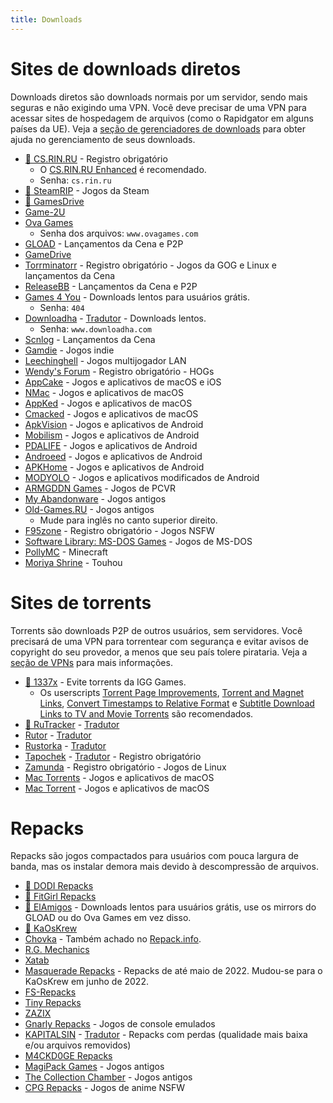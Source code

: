 ```yaml
---
title: Downloads
---
```


# Sites de downloads diretos

Downloads diretos são downloads normais por um servidor, sendo mais seguras e não exigindo uma VPN. Você deve precisar de uma VPN para acessar sites de hospedagem de arquivos (como o Rapidgator em alguns países da UE). Veja a [seção de gerenciadores de downloads](software.md#gerenciadores-de-downloads) para obter ajuda no gerenciamento de seus downloads.

- [🌟 CS.RIN.RU](https://cs.rin.ru/forum) - Registro obrigatório
  - O [CS.RIN.RU Enhanced](https://github.com/SubZeroPL/cs-rin-ru-enhanced-mod) é recomendado.
  - Senha: `cs.rin.ru`
- [🌟 SteamRIP](https://steamrip.com) - Jogos da Steam
- [🌟 GamesDrive](https://gamesdrive.net)
- [Game-2U](https://game-2u.com/Category/game/pc)
- [Ova Games](https://www.ovagames.com)
  - Senha dos arquivos: `www.ovagames.com`
- [GLOAD](https://gload.to/pc) - Lançamentos da Cena e P2P
- [GameDrive](https://gamedrive.org)
- [Torrminatorr](https://forum.torrminatorr.com) - Registro obrigatório - Jogos da GOG e Linux e lançamentos da Cena
- [ReleaseBB](https://rlsbb.ru/category/games/pc) - Lançamentos da Cena e P2P
- [Games 4 You](https://g4u.to) - Downloads lentos para usuários grátis.
  - Senha: `404`
- [Downloadha](https://www.downloadha.com/category/%D8%A8%D8%A7%D8%B2%DB%8C-%DA%A9%D8%A7%D9%85%D9%BE%DB%8C%D9%88%D8%AA%D8%B1-pc-computer-game) - [Tradutor](useful.md#translator) - Downloads lentos.
  - Senha: `www.downloadha.com`
- [Scnlog](https://scnlog.me/games) - Lançamentos da Cena
- [Gamdie](https://gamdie.com) - Jogos indie
- [Leechinghell](http://www.leechinghell.pw) - Jogos multijogador LAN
- [Wendy's Forum](https://wendysforum.net/index.php?action=forum) - Registro obrigatório - HOGs
- [AppCake](https://iphonecake.com/index.php?device=0&p=1&c=8) - Jogos e aplicativos de macOS e iOS
- [NMac](https://nmac.to/category/games) - Jogos e aplicativos de macOS
- [AppKed](https://www.macbed.com/games) - Jogos e aplicativos de macOS
- [Cmacked](https://cmacked.com) - Jogos e aplicativos de macOS
- [ApkVision](https://apkvision.org) - Jogos e aplicativos de Android
- [Mobilism](https://forum.mobilism.me) - Jogos e aplicativos de Android
- [PDALIFE](https://pdalife.com) - Jogos e aplicativos de Android
- [Androeed](https://androeed.store) - Jogos e aplicativos de Android
- [APKHome](https://apkhome.io) - Jogos e aplicativos de Android
- [MODYOLO](https://modyolo.com) - Jogos e aplicativos modificados de Android
- [ARMGDDN Games](https://t.me/ARMGDDNGames) - Jogos de PCVR
- [My Abandonware](https://www.myabandonware.com) - Jogos antigos
- [Old-Games.RU](https://www.old-games.ru/catalog/) - Jogos antigos
  - Mude para inglês no canto superior direito.
- [F95zone](https://f95zone.to) - Registro obrigatório - Jogos NSFW
- [Software Library: MS-DOS Games](https://archive.org/details/softwarelibrary_msdos_games?and[]=mediatype%3A%22software%22) - Jogos de MS-DOS
- [PollyMC](https://github.com/fn2006/PollyMC) - Minecraft
- [Moriya Shrine](https://moriyashrine.org) - Touhou

# Sites de torrents

Torrents são downloads P2P de outros usuários, sem servidores. Você precisará de uma VPN para torrentear com segurança e evitar avisos de copyright do seu provedor, a menos que seu país tolere pirataria. Veja a [seção de VPNs](software.md#vpns) para mais informações.

- [🌟 1337x](https://1337x.to/sub/10/0/) - Evite torrents da IGG Games.
  - Os userscripts [Torrent Page Improvements](https://greasyfork.org/scripts/33379-1337x-torrent-page-improvements), [Torrent and Magnet Links](https://greasyfork.org/scripts/420754-1337x-torrent-and-magnet-links), [Convert Timestamps to Relative Format](https://greasyfork.org/scripts/421635-1337x-convert-torrent-timestamps-to-relative-format) e [Subtitle Download Links to TV and Movie Torrents](https://greasyfork.org/scripts/29467-1337x-subtitle-download-links-to-tv-and-movie-torrents) são recomendados.
- [🌟 RuTracker](https://rutracker.org/forum/index.php?c=19) - [Tradutor](useful.md#translator)
- [Rutor](http://rutor.info/games) - [Tradutor](useful.md#translator)
- [Rustorka](https://rustorka.com/forum/index.php?c=6) - [Tradutor](useful.md#translator)
- [Tapochek](https://tapochek.net/index.php?c=2) - [Tradutor](useful.md#translator) - Registro obrigatório
- [Zamunda](https://zamunda.net/bananas) - Registro obrigatório - Jogos de Linux
- [Mac Torrents](https://www.torrentmac.net/category/games) - Jogos e aplicativos de macOS
- [Mac Torrent](https://www.mactorrents.is/macos-games) - Jogos e aplicativos de macOS

# Repacks

Repacks são jogos compactados para usuários com pouca largura de banda, mas os instalar demora mais devido à descompressão de arquivos.

- [🌟 DODI Repacks](https://dodi-repacks.site)
- [🌟 FitGirl Repacks](https://fitgirl-repacks.site)
- [🌟 ElAmigos](https://elamigos.site) - Downloads lentos para usuários grátis, use os mirrors do GLOAD ou do Ova Games em vez disso.
- [🌟 KaOsKrew](https://kaoskrew.org/viewforum.php?f=13&sid=c2dac73979171b67f4c8b70c9c4c72fb)
- [Chovka](http://rutor.info/browse/0/8/1642915/0) - Também achado no [Repack.info](https://repack.info).
- [R.G. Mechanics](https://tapochek.net/viewforum.php?f=808)
- [Xatab](https://byxatab.org)
- [Masquerade Repacks](https://web.archive.org/web/20220616203326/https://masquerade.site) - Repacks de até maio de 2022. Mudou-se para o KaOsKrew em junho de 2022.
- [FS-Repacks](https://www.fluxyrepacks.site)
- [Tiny Repacks](https://www.tiny-repacks.win)
- [ZAZIX](https://1337x.to/user/ZAZIX/)
- [Gnarly Repacks](https://gnarly-repacks.site) - Jogos de console emulados
- [KAPITALSIN](https://kapitalsin.com/forum) - [Tradutor](useful.md#translator) - Repacks com perdas (qualidade mais baixa e/ou arquivos removidos)
- [M4CKD0GE Repacks](https://m4ckd0ge-repacks.site)
- [MagiPack Games](https://www.magipack.games) - Jogos antigos
- [The Collection Chamber](https://collectionchamber.blogspot.com) - Jogos antigos
- [CPG Repacks](https://cpgrepacks.site) - Jogos de anime NSFW
